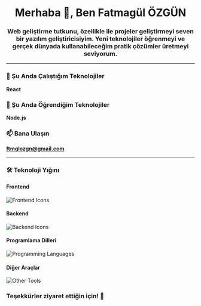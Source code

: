 <h1 align="center">Merhaba 👋, Ben Fatmagül ÖZGÜN</h1>
<h3 align="center">
  Web geliştirme tutkunu, özellikle ile projeler geliştirmeyi seven bir yazılım geliştiricisiyim.  
Yeni teknolojiler öğrenmeyi ve gerçek dünyada kullanabileceğim pratik çözümler üretmeyi seviyorum.
</h3>

---

### 🔭 Şu Anda Çalıştığım Teknolojiler 
**React**

### 🌱 Şu Anda Öğrendiğim Teknolojiler  
**Node.js**

### 📫 Bana Ulaşın  
**ftmglozgn@gmail.com**

---

### 🛠️ Teknoloji Yığını

#### Frontend  
<img src="https://skillicons.dev/icons?i=html,css,bootstrap,react,nextjs" alt="Frontend Icons" />

#### Backend  
<img src="https://skillicons.dev/icons?i=nodejs" alt="Backend Icons" />

#### Programlama Dilleri  
<img src="https://skillicons.dev/icons?i=cs,js,java,python" alt="Programming Languages" />

#### Diğer Araçlar  
<img src="https://skillicons.dev/icons?i=git,mysql" alt="Other Tools" />

### Teşekkürler ziyaret ettiğin için! 🚀
